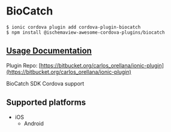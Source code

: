 # BioCatch

```
$ ionic cordova plugin add cordova-plugin-biocatch
$ npm install @ischemaview-awesome-cordova-plugins/biocatch
```

## [Usage Documentation](https://danielsogl.gitbook.io/awesome-cordova-plugins/plugins/biocatch/)

Plugin Repo: [https://bitbucket.org/carlos_orellana/ionic-plugin](https://bitbucket.org/carlos_orellana/ionic-plugin)

BioCatch SDK Cordova support

## Supported platforms

- iOS
  - Android
  


